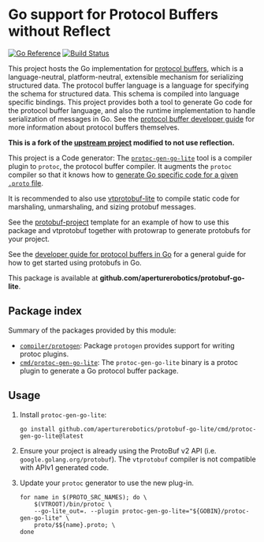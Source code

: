 # Go support for Protocol Buffers without Reflect

[![Go Reference](https://pkg.go.dev/badge/github.com/aperturerobotics/protobuf-go-lite.svg)](https://pkg.go.dev/github.com/aperturerobotics/protobuf-go-lite)
[![Build Status](https://travis-ci.org/protocolbuffers/protobuf-go.svg?branch=master)](https://travis-ci.org/protocolbuffers/protobuf-go)

This project hosts the Go implementation for
[protocol buffers](https://protobuf.dev), which is a
language-neutral, platform-neutral, extensible mechanism for serializing
structured data. The protocol buffer language is a language for specifying the
schema for structured data. This schema is compiled into language specific
bindings. This project provides both a tool to generate Go code for the
protocol buffer language, and also the runtime implementation to handle
serialization of messages in Go. See the
[protocol buffer developer guide](https://protobuf.dev/overview)
for more information about protocol buffers themselves.

**This is a fork of the [upstream project] modified to not use reflection.**

[upstream project]: https://github.com/protocolbuffers/protobuf-go

This project is a Code generator: The
[`protoc-gen-go-lite`](https://pkg.go.dev/github.com/aperturerobotics/protobuf-go-lite/cmd/protoc-gen-go-lite)
tool is a compiler plugin to `protoc`, the protocol buffer compiler. It augments
the `protoc` compiler so that it knows how to [generate Go specific code for a
given `.proto` file](https://protobuf.dev/reference/go/go-generated).

It is recommended to also use [vtprotobuf-lite] to compile static code for
marshaling, unmarshaling, and sizing protobuf messages.

[vtprotobuf-lite]: https://github.com/aperturerobotics/vtprotobuf-lite

See the [protobuf-project](https://github.com/aperturerobotics/protobuf-project)
template for an example of how to use this package and vtprotobuf together with
protowrap to generate protobufs for your project.

See the
[developer guide for protocol buffers in Go](https://protobuf.dev/getting-started/gotutorial)
for a general guide for how to get started using protobufs in Go.

This package is available at **github.com/aperturerobotics/protobuf-go-lite**.

## Package index

Summary of the packages provided by this module:

*   [`compiler/protogen`](https://pkg.go.dev/github.com/aperturerobotics/protobuf-go-lite/compiler/protogen):
    Package `protogen` provides support for writing protoc plugins.
*   [`cmd/protoc-gen-go-lite`](https://pkg.go.dev/github.com/aperturerobotics/protobuf-go-lite/cmd/protoc-gen-go-lite):
    The `protoc-gen-go-lite` binary is a protoc plugin to generate a Go protocol
    buffer package.

## Usage

1. Install `protoc-gen-go-lite`:

    ```
    go install github.com/aperturerobotics/protobuf-go-lite/cmd/protoc-gen-go-lite@latest
    ```

2. Ensure your project is already using the ProtoBuf v2 API (i.e. `google.golang.org/protobuf`). The `vtprotobuf` compiler is not compatible with APIv1 generated code.

3. Update your `protoc` generator to use the new plug-in.

    ```
    for name in $(PROTO_SRC_NAMES); do \
        $(VTROOT)/bin/protoc \
        --go-lite_out=. --plugin protoc-gen-go-lite="${GOBIN}/protoc-gen-go-lite" \
        proto/$${name}.proto; \
    done
    ```
